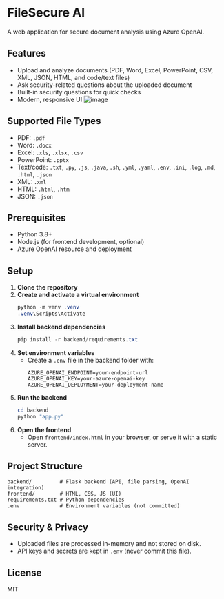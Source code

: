 # FileSecure AI

A web application for secure document analysis using Azure OpenAI.

## Features
- Upload and analyze documents (PDF, Word, Excel, PowerPoint, CSV, XML, JSON, HTML, and code/text files)
- Ask security-related questions about the uploaded document
- Built-in security questions for quick checks
- Modern, responsive UI
![image](https://github.com/user-attachments/assets/babb092a-57da-4a8d-809b-894ba21d181a)

## Supported File Types
- PDF: `.pdf`
- Word: `.docx`
- Excel: `.xls`, `.xlsx`, `.csv`
- PowerPoint: `.pptx`
- Text/code: `.txt`, `.py`, `.js`, `.java`, `.sh`, `.yml`, `.yaml`, `.env`, `.ini`, `.log`, `.md`, `.html`, `.json`
- XML: `.xml`
- HTML: `.html`, `.htm`
- JSON: `.json`

## Prerequisites
- Python 3.8+
- Node.js (for frontend development, optional)
- Azure OpenAI resource and deployment

## Setup
1. **Clone the repository**
2. **Create and activate a virtual environment**
   ```powershell
   python -m venv .venv
   .venv\Scripts\Activate
   ```
3. **Install backend dependencies**
   ```powershell
   pip install -r backend/requirements.txt
   ```
4. **Set environment variables**
   - Create a `.env` file in the backend folder with:
     ```env
     AZURE_OPENAI_ENDPOINT=your-endpoint-url
     AZURE_OPENAI_KEY=your-azure-openai-key
     AZURE_OPENAI_DEPLOYMENT=your-deployment-name
     ```
5. **Run the backend**
   ```powershell
   cd backend
   python "app.py"
   ```
6. **Open the frontend**
   - Open `frontend/index.html` in your browser, or serve it with a static server.

## Project Structure
```
backend/         # Flask backend (API, file parsing, OpenAI integration)
frontend/        # HTML, CSS, JS (UI)
requirements.txt # Python dependencies
.env             # Environment variables (not committed)
```

## Security & Privacy
- Uploaded files are processed in-memory and not stored on disk.
- API keys and secrets are kept in `.env` (never commit this file).

## License
MIT
